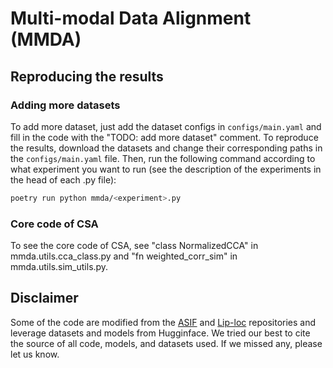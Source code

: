 # Multi-modal Data Alignment (MMDA)

## Reproducing the results
### Adding more datasets
To add more dataset, just add the dataset configs in `configs/main.yaml` and fill in the code with the "TODO: add more dataset" comment.
To reproduce the results, download the datasets and change their corresponding paths in the `configs/main.yaml` file.
Then, run the following command according to what experiment you want to run (see the description of the experiments in the head of each .py file):
```bash
poetry run python mmda/<experiment>.py
```

### Core code of CSA
To see the core code of CSA, see "class NormalizedCCA" in mmda.utils.cca_class.py and "fn weighted_corr_sim" in mmda.utils.sim_utils.py.



## Disclaimer
Some of the code are modified from the [ASIF](https://github.com/noranta4/ASIF) and [Lip-loc](https://github.com/Shubodh/lidar-image-pretrain-VPR) repositories and leverage datasets and models from Hugginface.
We tried our best to cite the source of all code, models, and datasets used. If we missed any, please let us know.

